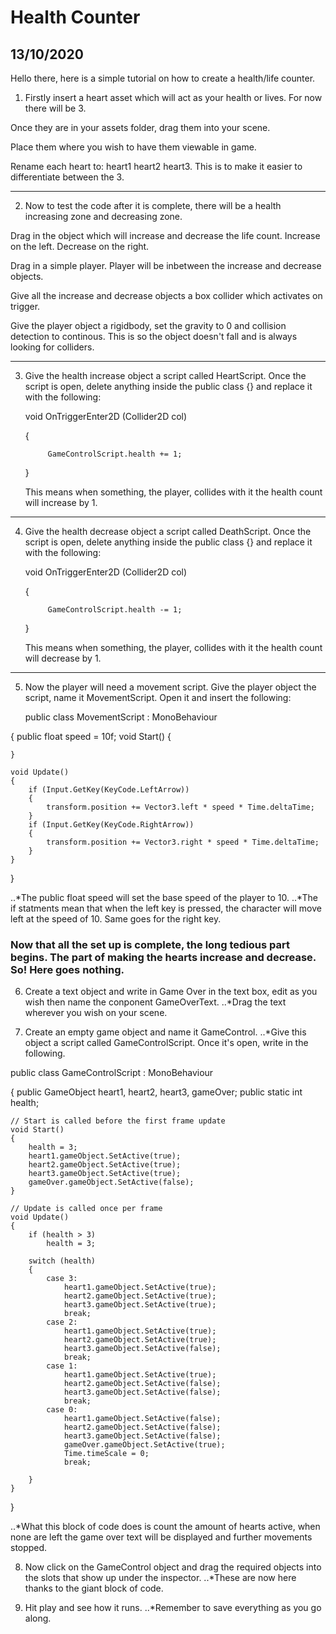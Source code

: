 # Health Counter

## 13/10/2020

Hello there, here is a simple tutorial on how to create a health/life counter.

1. Firstly insert a heart asset which will act as your health or lives. For now there will be 3.

Once they are in your assets folder, drag them into your scene.

Place them where you wish to have them viewable in game.

Rename each heart to: heart1 heart2 heart3. This is to make it easier to differentiate between the 3.

---

2. Now to test the code after it is complete, there will be a health increasing zone and decreasing zone.

Drag in the object which will increase and decrease the life count. Increase on the left. Decrease on the right.

Drag in a simple player. Player will be inbetween the increase and decrease objects.

Give all the increase and decrease objects a box collider which activates on trigger.

Give the player object a rigidbody, set the gravity to 0 and collision detection to continous. This is so the object doesn't fall and is always looking for colliders.

---

3. Give the health increase object a script called HeartScript. Once the script is open, delete anything inside the public class {} and replace it with the following:
     
     void OnTriggerEnter2D (Collider2D col)
     
    {
    
            GameControlScript.health += 1;
            
    }
    
    
    This means when something, the player, collides with it the health count will increase by 1.
    
---
    
4. Give the health decrease object a script called DeathScript. Once the script is open, delete anything inside the public class {} and replace it with the following:
     
     void OnTriggerEnter2D (Collider2D col)
     
    {
    
            GameControlScript.health -= 1;
            
    }    
    
    
    This means when something, the player, collides with it the health count will decrease by 1.
    
---
    
5. Now the player will need a movement script. Give the player object the script, name it MovementScript. Open it and insert the following:
    
    public class MovementScript : MonoBehaviour

{
    public float speed = 10f;
    void Start()
    {
        
    }

    void Update()
    {
        if (Input.GetKey(KeyCode.LeftArrow))
        {
            transform.position += Vector3.left * speed * Time.deltaTime;
        }
        if (Input.GetKey(KeyCode.RightArrow))
        {
            transform.position += Vector3.right * speed * Time.deltaTime;
        }
    }
}

..*The public float speed will set the base speed of the player to 10.
..*The if statments mean that when the left key is pressed, the character will move left at the speed of 10. Same goes for the right key.

### Now that all the set up is complete, the long tedious part begins. The part of making the hearts increase and decrease. So! Here goes nothing.

6. Create a text object and write in Game Over in the text box, edit as you wish then name the conponent GameOverText.
..*Drag the text wherever you wish on your scene.

7. Create an empty game object and name it GameControl.
..*Give this object a script called GameControlScript. Once it's open, write in the following.

public class GameControlScript : MonoBehaviour

{
    public GameObject heart1, heart2, heart3, gameOver;
    public static int health;

    // Start is called before the first frame update
    void Start()
    {
        health = 3;
        heart1.gameObject.SetActive(true);
        heart2.gameObject.SetActive(true);
        heart3.gameObject.SetActive(true);
        gameOver.gameObject.SetActive(false);
    }

    // Update is called once per frame
    void Update()
    {
        if (health > 3)
            health = 3;

        switch (health)
        {
            case 3:
                heart1.gameObject.SetActive(true);
                heart2.gameObject.SetActive(true);
                heart3.gameObject.SetActive(true);
                break;
            case 2:
                heart1.gameObject.SetActive(true);
                heart2.gameObject.SetActive(true);
                heart3.gameObject.SetActive(false);
                break;
            case 1:
                heart1.gameObject.SetActive(true);
                heart2.gameObject.SetActive(false);
                heart3.gameObject.SetActive(false);
                break;
            case 0:
                heart1.gameObject.SetActive(false);
                heart2.gameObject.SetActive(false);
                heart3.gameObject.SetActive(false);
                gameOver.gameObject.SetActive(true);
                Time.timeScale = 0;
                break;
                
        }
    }
}

..*What this block of code does is count the amount of hearts active, when none are left the game over text will be displayed and further movements stopped.

8. Now click on the GameControl object and drag the required objects into the slots that show up under the inspector.
..*These are now here thanks to the giant block of code.

9. Hit play and see how it runs.
..*Remember to save everything as you go along.










